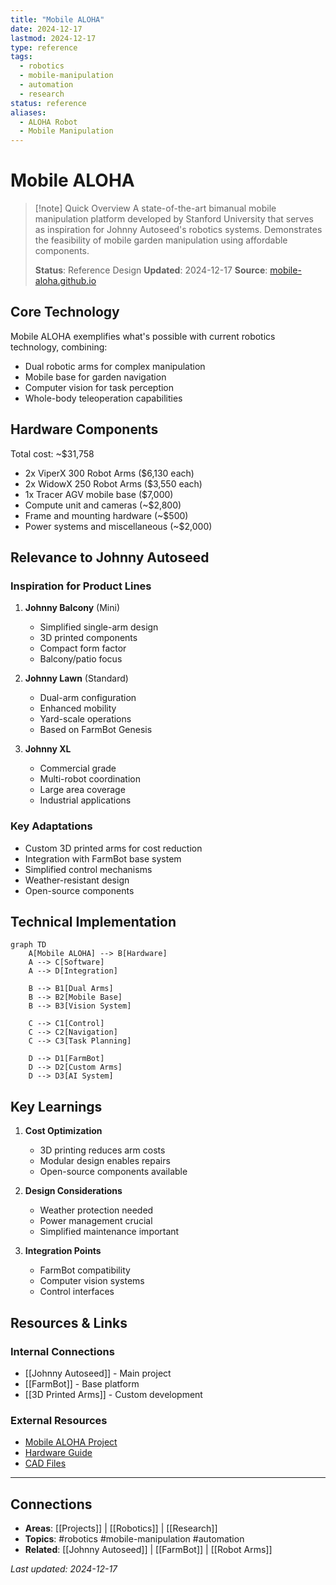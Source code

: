 ```yaml
---
title: "Mobile ALOHA"
date: 2024-12-17
lastmod: 2024-12-17
type: reference
tags:
  - robotics
  - mobile-manipulation
  - automation
  - research
status: reference
aliases:
  - ALOHA Robot
  - Mobile Manipulation
---
```

# Mobile ALOHA
>[!note] Quick Overview
>A state-of-the-art bimanual mobile manipulation platform developed by Stanford University that serves as inspiration for Johnny Autoseed's robotics systems. Demonstrates the feasibility of mobile garden manipulation using affordable components.
>
>**Status**: Reference Design
>**Updated**: 2024-12-17
>**Source**: [mobile-aloha.github.io](https://mobile-aloha.github.io/)

## Core Technology
Mobile ALOHA exemplifies what's possible with current robotics technology, combining:
- Dual robotic arms for complex manipulation
- Mobile base for garden navigation
- Computer vision for task perception
- Whole-body teleoperation capabilities

## Hardware Components
Total cost: ~$31,758
- 2x ViperX 300 Robot Arms ($6,130 each)
- 2x WidowX 250 Robot Arms ($3,550 each)
- 1x Tracer AGV mobile base ($7,000)
- Compute unit and cameras (~$2,800)
- Frame and mounting hardware (~$500)
- Power systems and miscellaneous (~$2,000)

## Relevance to Johnny Autoseed

### Inspiration for Product Lines
1. **Johnny Balcony** (Mini)
   - Simplified single-arm design
   - 3D printed components
   - Compact form factor
   - Balcony/patio focus

2. **Johnny Lawn** (Standard)
   - Dual-arm configuration
   - Enhanced mobility
   - Yard-scale operations
   - Based on FarmBot Genesis

3. **Johnny XL**
   - Commercial grade
   - Multi-robot coordination
   - Large area coverage
   - Industrial applications

### Key Adaptations
- Custom 3D printed arms for cost reduction
- Integration with FarmBot base system
- Simplified control mechanisms
- Weather-resistant design
- Open-source components

## Technical Implementation
```mermaid
graph TD
    A[Mobile ALOHA] --> B[Hardware]
    A --> C[Software]
    A --> D[Integration]
    
    B --> B1[Dual Arms]
    B --> B2[Mobile Base]
    B --> B3[Vision System]
    
    C --> C1[Control]
    C --> C2[Navigation]
    C --> C3[Task Planning]
    
    D --> D1[FarmBot]
    D --> D2[Custom Arms]
    D --> D3[AI System]
```

## Key Learnings
1. **Cost Optimization**
   - 3D printing reduces arm costs
   - Modular design enables repairs
   - Open-source components available

2. **Design Considerations**
   - Weather protection needed
   - Power management crucial
   - Simplified maintenance important

3. **Integration Points**
   - FarmBot compatibility
   - Computer vision systems
   - Control interfaces

## Resources & Links
### Internal Connections
- [[Johnny Autoseed]] - Main project
- [[FarmBot]] - Base platform
- [[3D Printed Arms]] - Custom development

### External Resources
- [Mobile ALOHA Project](https://mobile-aloha.github.io/)
- [Hardware Guide](https://mobile-aloha.github.io/hardware/)
- [CAD Files](https://a360.co/47Wn6hp)

---
## Connections
- **Areas**: [[Projects]] | [[Robotics]] | [[Research]]
- **Topics**: #robotics #mobile-manipulation #automation
- **Related**: [[Johnny Autoseed]] | [[FarmBot]] | [[Robot Arms]]

*Last updated: 2024-12-17*
